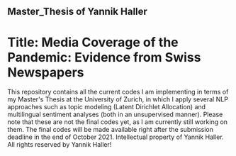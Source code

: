 ## Master_Thesis of Yannik Haller
# Title: Media Coverage of the Pandemic: Evidence from Swiss Newspapers
This repository contains all the current codes I am implementing in terms of my Master's Thesis at the University of Zurich, in which I apply several NLP approaches such as topic modeling (Latent Dirichlet Allocation) and multilingual sentiment analyses (both in an unsupervised manner). Please note that these are not the final codes yet, as I am currently still working on them. The final codes will be made available right after the submission deadline in the end of October 2021. Intellectual property of Yannik Haller. All rights reserved by Yannik Haller!
